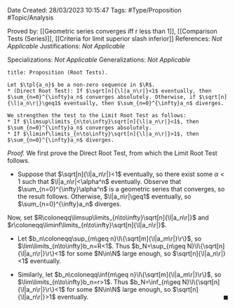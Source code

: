 <div class="topSpace"></div>

Date Created: 28/03/2023 10:15:47
Tags: #Type/Proposition #Topic/Analysis

Proved by: [[Geometric series converges iff r less than 1]], [[Comparison Tests (Series)]], [[Criteria for limit superior slash inferior]]
References: _Not Applicable_
Justifications: _Not Applicable_

Specializations: _Not Applicable_
Generalizations: _Not Applicable_

``` ad-Proposition
title: Proposition (Root Tests).

Let $\tpl{a_n}$ be a non-zero sequence in $\R$.
* (Direct Root Test): If $\sqrt[n]{\l|a_n\r|}<1$ eventually, then $\sum_{n=0}^{\infty}a_n$ converges absolutely. Otherwise, if $\sqrt[n]{\l|a_n\r|}\geq1$ eventually, then $\sum_{n=0}^{\infty}a_n$ diverges.

We strengthen the test to the Limit Root Test as follows:
* If $\limsup\limits_{n\to\infty}\sqrt[n]{\l|a_n\r|}<1$, then $\sum_{n=0}^{\infty}a_n$ converges absolutely.
* If $\liminf\limits_{n\to\infty}\sqrt[n]{\l|a_n\r|}>1$, then $\sum_{n=0}^{\infty}a_n$ diverges.

```

<i>Proof.</i> We first prove the Direct Root Test, from which the Limit Root Test follows.
* Suppose that $\sqrt[n]{\l|a_n\r|}<1$ eventually, so there exist some $\alpha<1$ such that $\l|a_n\r|<\alpha^n$ eventually. Observe that $\sum_{n=0}^{\infty}\alpha^n$ is a geometric series that converges, so the result follows. Otherwise, $\l|a_n\r|\geq1$ eventually, so $\sum_{n=0}^{\infty}a_n$ diverges.

Now, set $R\coloneqq\limsup\limits_{n\to\infty}\sqrt[n]{\l|a_n\r|}$ and $r\coloneqq\liminf\limits_{n\to\infty}\sqrt[n]{\l|a_n\r|}$.
* Let $b_n\coloneqq\sup_{m\geq n}\l\{\sqrt[m]{\l|a_m\r|}\r\}$, so $\lim\limits_{n\to\infty}b_n=R<1$. Thus $b_N=\sup_{n\geq N}\l\{\sqrt[n]{\l|a_n\r|}\r\}<1$ for some $N\in\N$ large enough, so $\sqrt[n]{\l|a_n\r|}<1$ eventually.

* Similarly, let $b_n\coloneqq\inf{m\geq n}\l\{\sqrt[m]{\l|a_m\r|}\r\}$, so $\lim\limits_{n\to\infty}b_n=r>1$. Thus $b_N=\inf_{n\geq N}\l\{\sqrt[n]{\l|a_n\r|}\r\}<1$ for some $N\in\N$ large enough, so $\sqrt[n]{\l|a_n\r|}>1$ eventually.<span style="float:right;">$\blacksquare$</span>
